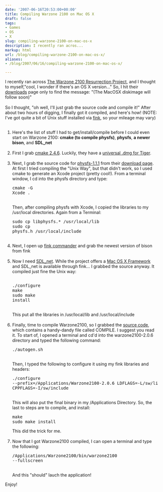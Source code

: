 ```yaml
---
date: '2007-06-16T20:53:00+00:00'
title: Compiling Warzone 2100 on Mac OS X
draft: false
tags:
- Games
- OS
- X
slug: compiling-warzone-2100-on-mac-os-x
description: I recently ran acros...
markup: html
url: /blog/compiling-warzone-2100-on-mac-os-x/
aliases:
- /blog/2007/06/16/compiling-warzone-2100-on-mac-os-x/

---
```


I recently ran across <a href="http://wz2100.net/">The Warzone 2100 Resurrection Project</a>, and I thought to myself,"cool, I wonder if there's an OS X version..."  So, I hit their <a href="http://wz2100.net/downloads.html">downloads</a> page only to find the message: "(The MacOSX diskimage will follow soon)"<br /><br />So I thought, "oh well, I'll just grab the source code and compile it!"  After about two hours of digging, I finally got it compiled, and here's how!  (NOTE: I've got quite a bit of Unix stuff installed via <a href="http://finkproject.org/">fink</a>, so your mileage may vary)<br /><br /><ol><li>Here's the list of stuff I had to get/install/compile before I could even start on Warzone 2100:  <b>cmake (to compile physfs)</b>, <b>physfs</b>, <b>a newer bison</b>, and <b>SDL_net</b></li><br /><li>First I grab <a href="http://cmake.org">cmake 2.4.6</a>.  Luckily, they have a <a href="http://cmake.org/HTML/Download.html">universal .dmg for Tiger</a>.</li><br /><li>Next, I grab the source code for <a href="http://icculus.org/physfs/">physfs-1.1.1</a> from their <a href="http://icculus.org/physfs/downloads/">download page</a>.  At first I tried compiling the "Unix Way", but that didn't work, so I used cmake to generate an Xcode project (pretty cool!). From a terminal window, I cd into the physfs directory and type:<br /><pre>cmake -G Xcode .</pre><br />Then, after compiling physfs with Xcode, I copied the libraries to my /usr/local directories. Again from a Terminal:<br /><pre>sudo cp libphysfs.* /usr/local/lib<br />sudo cp physfs.h /usr/local/include</pre></li><br /><li>Next, I open up <a href="http://finkcommander.sourceforge.net/">fink commander</a> and grab the newest version of bison from fink</li><br /><li>Now I need <a href="http://www.libsdl.org/projects/SDL_net/">SDL_net</a>.  While the project offers a <a href="http://www.libsdl.org/projects/SDL_net/release/SDL_net-1.2.6.dmg">Mac OS X Framework</a> and SDL_net is available through fink... I grabbed the source anyway.  It compiled just fine the Unix way:<pre><br />./configure<br />make<br />sudo make install</pre><br />This put all the libraries in /usr/local/lib and /usr/local/include</li><br /><li>Finally, time to compile Warzone2100, so I grabbed the <a href="http://wz2100.net/downloads.html">source code</a>, which contains a handy-dandy file called COMPILE.  I suggest you read it.  To start of, I opened a terminal and cd'd into the warzone2100-2.0.6 directory and typed the following command:<pre>./autogen.sh</pre><br />Then, I typed the following to configure it using my fink libraries and headers:<br /><pre>./configure --prefix=/Applications/Warzone2100-2.0.6 LDFLAGS=-L/sw/lib CPPFLAGS=-I/sw/include</pre> <br />This will also put the final binary in my /Applications Directory. So, the last to steps are to compile, and install:<pre>make<br />sudo make install</pre>This did the trick for me.</li><br /><li>Now that I got Warzone2100 compiled, I can open a terminal and type the following:<br /><pre>/Applications/Warzone2100/bin/warzone2100 --fullscreen</pre><br />And this "should" lauch the application!<br /></ol>Enjoy!<div class="blogger-post-footer"><img width='1' height='1' src='https://blogger.googleusercontent.com/tracker/4123748873183487963-2431218985315684152?l=bradmontgomery.blogspot.com' alt='' /></div>